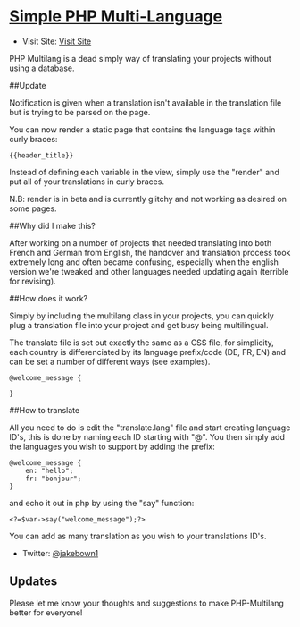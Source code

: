 # [Simple PHP Multi-Language](#)
* Visit Site: [Visit Site](http://cloudhosted.co/multilang)

PHP Multilang is a dead simply way of translating your projects without using a database. 

##Update

Notification is given when a translation isn't available in the translation file but is trying to be parsed
on the page. 


You can now render a static page that contains the language tags within curly braces:

```
{{header_title}}

```

Instead of defining each variable in the view, simply use the "render" and put all of your translations in 
curly braces.

N.B: render is in beta and is currently glitchy and not working as desired on some pages.

##Why did I make this?

After working on a number of projects that needed translating into both French and German from English,
the handover and translation process took extremely long and often became confusing, especially when
the english version we're tweaked and other languages needed updating again (terrible for revising).

##How does it work?

Simply by including the multilang class in your projects, you can quickly plug a translation file into your project
and get busy being multilingual.

The translate file is set out exactly the same as a CSS file, for simplicity, each country is differenciated by its
language prefix/code (DE, FR, EN) and can be set a number of different ways (see examples).

```
@welcome_message {
	
}

```


##How to translate 

All you need to do is edit the "translate.lang" file and start creating language ID's, this is done by naming each ID 
starting with "@". You then simply add the languages you wish to support by adding the prefix:

```
@welcome_message {
	en: "hello";
	fr: "bonjour";
}
```

and echo it out in php by using the "say" function:


```
<?=$var->say("welcome_message");?>
```

You can add as many translation as you wish to your translations ID's.


* Twitter: [@jakebown1](http://twitter.com/jakebown1)



## Updates
Please let me know your thoughts and suggestions to make PHP-Multilang better for everyone! 
